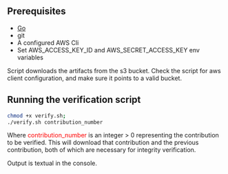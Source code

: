 ## Prerequisites

- [Go](https://golang.org/doc/install)
- git
- A configured AWS Cli
- Set AWS_ACCESS_KEY_ID and AWS_SECRET_ACCESS_KEY env variables

Script downloads the artifacts from the s3 bucket. Check the script for aws client configuration, and make sure it points to a valid bucket.

## Running the verification script

```bash
chmod +x verify.sh;
./verify.sh contribution_number
```

Where <span style="color:red">contribution_number</span> is an integer > 0 representing the contribution to be verified. This will download that contribution and the previous contribution, both of which are necessary for integrity verification.

Output is textual in the console.
